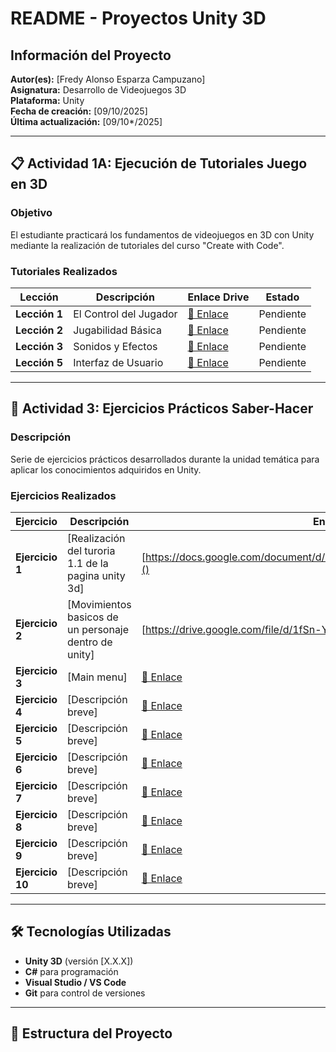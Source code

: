 # README - Proyectos Unity 3D

## Información del Proyecto

**Autor(es):** [Fredy Alonso Esparza Campuzano]  
**Asignatura:** Desarrollo de Videojuegos 3D  
**Plataforma:** Unity  
**Fecha de creación:** [09/10/2025]  
**Última actualización:** [09/10*/2025]

---

## 📋 Actividad 1A: Ejecución de Tutoriales Juego en 3D

### Objetivo
El estudiante practicará los fundamentos de videojuegos en 3D con Unity mediante la realización de tutoriales del curso "Create with Code".

### Tutoriales Realizados

| Lección | Descripción | Enlace Drive | Estado |
|---------|-------------|--------------|--------|
| **Lección 1** | El Control del Jugador | [🔗 Enlace]() | Pendiente |
| **Lección 2** | Jugabilidad Básica | [🔗 Enlace]() | Pendiente |
| **Lección 3** | Sonidos y Efectos | [🔗 Enlace]() | Pendiente |
| **Lección 5** | Interfaz de Usuario | [🔗 Enlace]() | Pendiente |

---

## 🎯 Actividad 3: Ejercicios Prácticos Saber-Hacer

### Descripción
Serie de ejercicios prácticos desarrollados durante la unidad temática para aplicar los conocimientos adquiridos en Unity.

### Ejercicios Realizados

| Ejercicio | Descripción | Enlace Drive | Estado |
|-----------|-------------|--------------|--------|
| **Ejercicio 1** | [Realización del turoria 1.1 de la pagina unity 3d] | [https://docs.google.com/document/d/1VPM4b2fRYJUfv7eKlhIPgZ0_dVkzaPnK/edit]() | ✅ Completado |
| **Ejercicio 2** | [Movimientos basicos de un personaje dentro de unity] | [https://drive.google.com/file/d/1fSn-Y1yGrNYvturCqnVzjcx_Thuz8kNy/view]() | ✅ Completado |
| **Ejercicio 3** | [Main menu] | [🔗 Enlace]() | ✅ Completado |
| **Ejercicio 4** | [Descripción breve] | [🔗 Enlace]() |  Pendiente |
| **Ejercicio 5** | [Descripción breve] | [🔗 Enlace]() |  Pendiente |
| **Ejercicio 6** | [Descripción breve] | [🔗 Enlace]() |  Pendiente |
| **Ejercicio 7** | [Descripción breve] | [🔗 Enlace]() |  Pendiente |
| **Ejercicio 8** | [Descripción breve] | [🔗 Enlace]() |  Pendiente |
| **Ejercicio 9** | [Descripción breve] | [🔗 Enlace]() |  Pendiente |
| **Ejercicio 10** | [Descripción breve] | [🔗 Enlace]() |  Pendiente |

---

## 🛠️ Tecnologías Utilizadas

- **Unity 3D** (versión [X.X.X])
- **C#** para programación
- **Visual Studio / VS Code**
- **Git** para control de versiones

---

## 📁 Estructura del Proyecto
